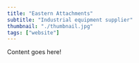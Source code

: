 ```yaml
---
title: "Eastern Attachments"
subtitle: "Industrial equipment supplier"
thumbnail: "./thumbnail.jpg"
tags: ["website"]
---
```


Content goes here!